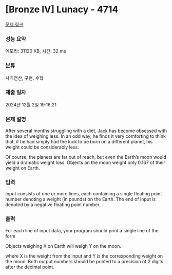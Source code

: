 # [Bronze IV] Lunacy - 4714 

[문제 링크](https://www.acmicpc.net/problem/4714) 

### 성능 요약

메모리: 31120 KB, 시간: 32 ms

### 분류

사칙연산, 구현, 수학

### 제출 일자

2024년 12월 2일 19:16:21

### 문제 설명

<p>After several months struggling with a diet, Jack has become obsessed with the idea of weighing less. In an odd way, he finds it very comforting to think that, if he had simply had the luck to be born on a different planet, his weight could be considerably less.</p>

<p>Of course, the planets are far out of reach, but even the Earth’s moon would yield a dramatic weight loss. Objects on the moon weight only 0.167 of their weight on Earth.</p>

### 입력 

 <p>Input consists of one or more lines, each containing a single floating point number denoting a weight (in pounds) on the Earth. The end of input is denoted by a negative floating point number.</p>

### 출력 

 <p>For each line of input data, your program should print a single line of the form</p>

<p>Objects weighing X on Earth will weigh Y on the moon.</p>

<p>where X is the weight from the input and Y is the corresponding weight on the moon. Both output numbers should be printed to a precision of 2 digits after the decimal point.</p>

